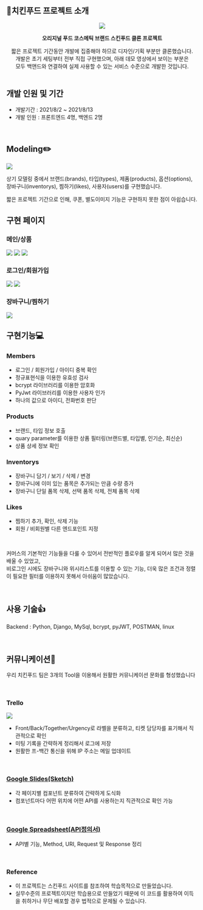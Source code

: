 ## 🍗치킨푸드 프로젝트 소개
<div align=center><img src="https://i.ibb.co/3vH3Qrm/chickenfood-logo-2.png"></div>

**<div align=center> 오리지널 푸드 코스메틱 브랜드 스킨푸드 클론 프로젝트</div>**
<div align=center> 짧은 프로젝트 기간동안 개발에 집중해야 하므로 디자인/기획 부분만 클론했습니다.<br>
개발은 초기 세팅부터 전부 직접 구현했으며, 아래 데모 영상에서 보이는 부분은<br>
모두 백앤드와 연결하여 실제 사용할 수 있는 서비스 수준으로 개발한 것입니다.<br></div>

<br>

## 개발 인원 및 기간

- 개발기간 : 2021/8/2 ~ 2021/8/13
- 개발 인원 : 프론트엔드 4명, 백엔드 2명

<br>

## Modeling✏️
![](https://i.ibb.co/vdvZtj1/2021-08-13-6-05-44.png)

상기 모델링 중에서 브랜드(brands), 타입(types), 제품(products), 옵션(options),<br>
장바구니(inventorys), 찜하기(likes), 사용자(users)를 구현했습니다.

짧은 프로젝트 기간으로 인해, 쿠폰, 별도이미지 기능은 구현하지 못한 점이 아쉽습니다.

## 구현 페이지

### 메인/상품
![](https://i.ibb.co/b7Zz4Zc/2.gif)
![](https://i.ibb.co/zxs3VJy/image.gif)
![](https://i.ibb.co/JKqMtx9/image.gif)

### 로그인/회원가입
![](https://i.ibb.co/VSfcNNf/image.gif)
![](https://i.ibb.co/HHmS9zw/image.gif)

### 장바구니/찜하기
![](https://i.ibb.co/bv9BGq9/image.gif)

## **구현기능💻**


### **Members**

- 로그인 / 회원가입 / 아이디 중복 확인
- 정규표현식을 이용한 유효성 검사
- bcrypt 라이브러리를 이용한 암호화
- PyJwt 라이브러리를 이용한 사용자 인가
- 하나의 값으로 아이디, 전화번호 판단

### **Products**

- 브랜드, 타입 정보 호출
- quary parameter를 이용한 상품 필터링(브랜드별, 타입별, 인기순, 최신순)
- 상품 상세 정보 확인

### **Inventorys**

- 장바구니 담기 / 보기 / 삭제 / 변경
- 장바구니에 이미 있는 품목은 추가되는 만큼 수량 증가
- 장바구니 단일 품목 삭제, 선택 품목 삭제, 전체 품목 삭제

### **Likes**

- 찜하기 추가, 확인, 삭제 기능
- 회원 / 비회원별 다른 엔드포인트 지정
<br>
              
커머스의 기본적인 기능들을 다룰 수 있어서 전반적인 플로우를 알게 되어서 많은 것을 배울 수 있었고,<br>
비로그인 시에도 장바구니와 위시리스트를 이용할 수 있는 기능, 더욱 많은 조건과 정렬이 필요한 필터를 이용하지 못해서 아쉬움이 많았습니다.

<br>

## **사용 기술👍**

Backend : Python, Django, MySql, bcrypt, pyJWT, POSTMAN, linux


<br>

## **커뮤니케이션🤝**

우리 치킨푸드 팀은 3개의 Tool을 이용해서 원활한 커뮤니케이션 문화를 형성했습니다

<br>

### Trello
![](https://i.ibb.co/NFXB0Fk/2021-08-13-6-18-57.png)

- Front/Back/Together/Urgency로 라벨을 분류하고, 티켓 담당자를 표기해서 직관적으로 확인
- 미팅 기록을 간략하게 정리해서 로그에 저장
- 원활한 프-백간 통신을 위해 IP 주소는 메일 업데이트

<br>

### [Google Slides(Sketch)](https://docs.google.com/presentation/d/1rFAAUbpBN3LFsGWKH9x7yeRiELLk9Oc73x-uMjkLBgU/edit#slide=id.ge7965d3393_1_41)

- 각 페이지별 컴포넌트 분류하여 간략하게 도식화
- 컴포넌트마다 어떤 위치에 어떤 API를 사용하는지 직관적으로 확인 가능

<br>

### [Google Spreadsheet(API정의서)](https://docs.google.com/spreadsheets/d/1wxZXsXDVgNXm-ydtbAfFVf14YDt2or09lRiM9pgLmP4/edit#gid=0)

- API별 기능, Method, URI, Request 및 Response 정리
<br>

### Reference

- 이 프로젝트는 스킨푸드 사이트를 참조하여 학습목적으로 만들었습니다.
- 실무수준의 프로젝트이지만 학습용으로 만들었기 때문에 이 코드를 활용하여 이득을 취하거나 무단 배포할 경우 법적으로 문제될 수 있습니다.
